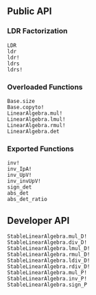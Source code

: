 ## Public API

### LDR Factorization

```@docs
LDR
ldr
ldr!
ldrs
ldrs!
```

### Overloaded Functions

```@docs
Base.size
Base.copyto!
LinearAlgebra.mul!
LinearAlgebra.lmul!
LinearAlgebra.rmul!
LinearAlgebra.det
```

### Exported Functions

```@docs
inv!
inv_IpA!
inv_UpV!
inv_invUpV!
sign_det
abs_det
abs_det_ratio
```

## Developer API

```@docs
StableLinearAlgebra.mul_D!
StableLinearAlgebra.div_D!
StableLinearAlgebra.lmul_D!
StableLinearAlgebra.rmul_D!
StableLinearAlgebra.ldiv_D!
StableLinearAlgebra.rdiv_D!
StableLinearAlgebra.mul_P!
StableLinearAlgebra.inv_P!
StableLinearAlgebra.sign_P
```